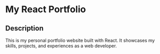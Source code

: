 # My React Portfolio

## Description

This is my personal portfolio website built with React. It showcases my skills, projects, and experiences as a web developer.

